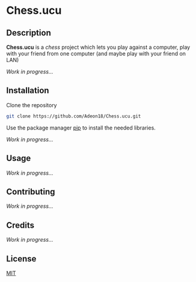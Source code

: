 # **Chess.ucu** 


## Description

**Chess.ucu** is a _chess_ project which lets you play against a computer, play with your friend from one computer (and maybe play with your friend on LAN)

_Work in progress..._

## Installation

Clone the repository

```bash
git clone https://github.com/Adeon18/Chess.ucu.git
```

Use the package manager [pip](https://pip.pypa.io/en/stable/) to install the needed libraries.

_Work in progress..._

## Usage

_Work in progress..._

## Contributing

_Work in progress..._

## Credits

_Work in progress..._

## License

[MIT](https://choosealicense.com/licenses/mit/)